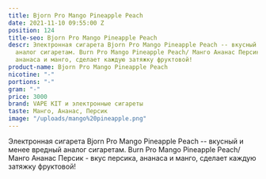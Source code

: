 ```yaml
---
title: Bjorn Pro Mango Pineapple Peach
date: 2021-11-10 09:55:00 Z
position: 124
title-seo: Bjorn Pro Mango Pineapple Peach
descr: Электронная сигарета Bjorn Pro Mango Pineapple Peach -- вкусный и менее вредный
  аналог сигаретам. Burn Pro Mango Pineapple Peach/ Манго Ананас Персик - вкус персика,
  ананаса и манго, сделает каждую затяжку фруктовой!
product-name: Bjorn Pro Mango Pineapple Peach
nicotine: "-"
portions: "-"
gram: "-"
price: 3000
brand: VAPE KIT и электронные сигареты
taste: Манго, Ананас, Персик
image: "/uploads/mango%20pineapple.png"
---
```


Электронная сигарета Bjorn Pro Mango Pineapple Peach -- вкусный и менее вредный аналог сигаретам. Burn Pro Mango Pineapple Peach/ Манго Ананас Персик - вкус персика, ананаса и манго, сделает каждую затяжку фруктовой!